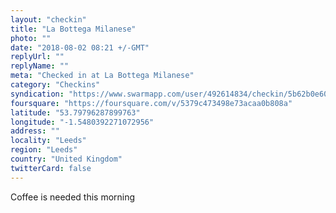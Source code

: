 ```yaml
---
layout: "checkin"
title: "La Bottega Milanese"
photo: ""
date: "2018-08-02 08:21 +/-GMT"
replyUrl: ""
replyName: ""
meta: "Checked in at La Bottega Milanese"
category: "Checkins"
syndication: "https://www.swarmapp.com/user/492614834/checkin/5b62b0e60d173f002caa3947"
foursquare: "https://foursquare.com/v/5379c473498e73acaa0b808a"
latitude: "53.79796287899763"
longitude: "-1.5480392271072956"
address: ""
locality: "Leeds"
region: "Leeds"
country: "United Kingdom"
twitterCard: false
---
```

Coffee is needed this morning
